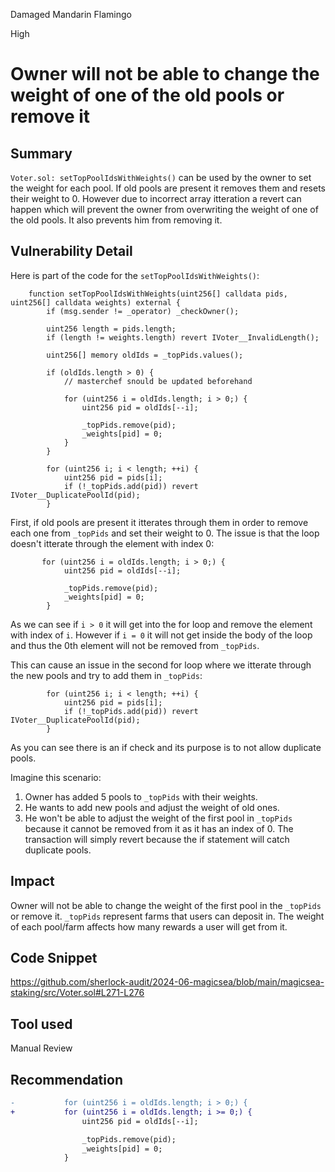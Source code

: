 Damaged Mandarin Flamingo

High

# Owner will not be able to change the weight of one of the old pools or remove it

## Summary
`Voter.sol: setTopPoolIdsWithWeights()` can be used by the owner to set the weight for each pool. If old pools are present it removes them and resets their weight to 0. However due to incorrect array itteration a revert can happen which will prevent the owner from overwriting the weight of one of the old pools. It also prevents him from removing it.

## Vulnerability Detail
Here is part of the code for the `setTopPoolIdsWithWeights()`:
```solidity
    function setTopPoolIdsWithWeights(uint256[] calldata pids, uint256[] calldata weights) external {
        if (msg.sender != _operator) _checkOwner();

        uint256 length = pids.length;
        if (length != weights.length) revert IVoter__InvalidLength();

        uint256[] memory oldIds = _topPids.values();

        if (oldIds.length > 0) {
            // masterchef snould be updated beforehand

            for (uint256 i = oldIds.length; i > 0;) {
                uint256 pid = oldIds[--i];

                _topPids.remove(pid);
                _weights[pid] = 0;
            }
        }

        for (uint256 i; i < length; ++i) {
            uint256 pid = pids[i];
            if (!_topPids.add(pid)) revert IVoter__DuplicatePoolId(pid);
        }
```
First, if old pools are present it itterates through them in order to remove each one from `_topPids` and set their weight to 0. The issue is that the loop doesn't itterate through the element with index 0:
```solidity
       for (uint256 i = oldIds.length; i > 0;) {
            uint256 pid = oldIds[--i];

            _topPids.remove(pid);
            _weights[pid] = 0;
        }
```
As we can see if `i > 0` it will get into the for loop and remove the element with index of `i`. However if `i = 0` it will not get inside the body of the loop and thus the 0th element will not be removed from `_topPids`.

This can cause an issue in the second for loop where we itterate through the new pools and try to add them in `_topPids`:
```solidity
        for (uint256 i; i < length; ++i) {
            uint256 pid = pids[i];
            if (!_topPids.add(pid)) revert IVoter__DuplicatePoolId(pid);
        }
```
As you can see there is an if check and its purpose is to not allow duplicate pools.

Imagine this scenario:
1. Owner has added 5 pools to `_topPids` with their weights.
2. He wants to add new pools and adjust the weight of old ones.
3. He won't be able to adjust the weight of the first pool in `_topPids` because it cannot be removed from it as it has an index of 0. The transaction will simply revert because the if statement will catch duplicate pools.

## Impact
Owner will not be able to change the weight of the first pool in the `_topPids` or remove it. `_topPids` represent farms that users can deposit in. The weight of each pool/farm affects how many rewards a user will get from it.

## Code Snippet
https://github.com/sherlock-audit/2024-06-magicsea/blob/main/magicsea-staking/src/Voter.sol#L271-L276

## Tool used

Manual Review

## Recommendation
```diff
-           for (uint256 i = oldIds.length; i > 0;) {
+           for (uint256 i = oldIds.length; i >= 0;) {
                uint256 pid = oldIds[--i];

                _topPids.remove(pid);
                _weights[pid] = 0;
            }
```
